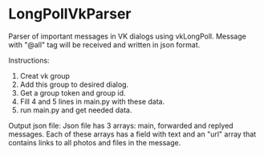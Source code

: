 # LongPollVkParser
Parser of important messages in VK dialogs using vkLongPoll.
Message with "@all" tag will be received and written in json format.


Instructions:
1) Creat vk group
2) Add this group to desired dialog.
3) Get a group token and group id.
4) Fill 4 and 5 lines in main.py with these data.
5) run main.py and get needed data.

Output json file:
Json file has 3 arrays: main, forwarded and replyed messages.
Each of these arrays has a field with text and an "url" array that contains links to all photos and files in the message.
